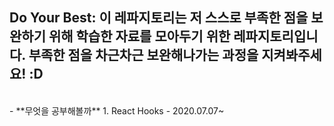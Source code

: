 ## Do Your Best: 이 레파지토리는 저 스스로 부족한 점을 보완하기 위해 학습한 자료를 모아두기 위한 레파지토리입니다. 부족한 점을 차근차근 보완해나가는 과정을 지켜봐주세요! :D
<br />
- **무엇을 공부해볼까**
  1. React Hooks - 2020.07.07~
